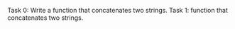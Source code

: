 Task 0: Write a function that concatenates two strings.
Task 1: function that concatenates two strings.
